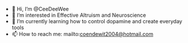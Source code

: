 - 👋 Hi, I’m @CeeDeeWee
- 👀 I’m interested in Effective Altruism and Neuroscience
- 🌱 I’m currently learning how to control dopamine and create everyday tools
- 📫 How to reach me: mailto:coendewit2004@hotmail.com

